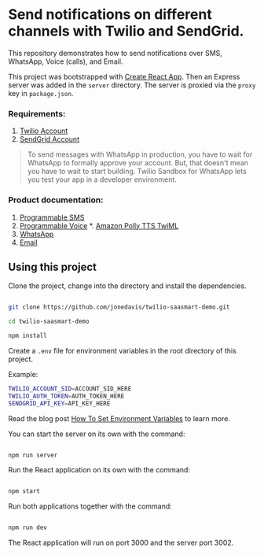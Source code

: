 

# Send notifications on different channels with Twilio and SendGrid.

This repository demonstrates how to send notifications over SMS, WhatsApp, Voice (calls), and Email.

This project was bootstrapped with [Create React App](https://github.com/facebookincubator/create-react-app). Then an Express server was added in the `server` directory. The server is proxied via the `proxy` key in `package.json`.

### Requirements:
1. [Twilio Account](https://www.twilio.com/console)
2. [SendGrid Account](https://www.sendgrid.com)

> To send messages with WhatsApp in production, you have to wait for WhatsApp to formally approve your account. But, that doesn't mean you have to wait to start building. Twilio Sandbox for WhatsApp lets you test your app in a developer environment.

### Product documentation:
1. [Programmable SMS](https://www.twilio.com/docs/sms)
2. [Programmable Voice](https://www.twilio.com/docs/voice)
	*. [Amazon Polly TTS TwiML](https://www.twilio.com/docs/voice/twiml/say/text-speech#voices)
3. [WhatsApp](https://www.twilio.com/docs/sms/whatsapp/api)
4. [Email](https://sendgrid.com/docs/for-developers/)

## Using this project
Clone the project, change into the directory and install the dependencies.
```bash

git clone https://github.com/jonedavis/twilio-saasmart-demo.git

cd twilio-saasmart-demo

npm install

```
Create a `.env` file for environment variables in the root directory of this project.

Example:
```bash
TWILIO_ACCOUNT_SID=ACCOUNT_SID_HERE
TWILIO_AUTH_TOKEN=AUTH_TOKEN_HERE
SENDGRID_API_KEY=API_KEY_HERE
```
Read the blog post [How To Set Environment Variables](https://www.twilio.com/blog/2017/01/how-to-set-environment-variables.html) to learn more.

You can start the server on its own with the command:
```bash

npm run server

```
Run the React application on its own with the command:
```bash

npm start
```
Run both applications together with the command:
```bash

npm run dev

```
The React application will run on port 3000 and the server port 3002.
